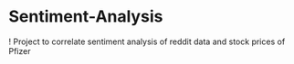 # Sentiment-Analysis
! Project to correlate sentiment analysis of reddit data and stock prices of Pfizer